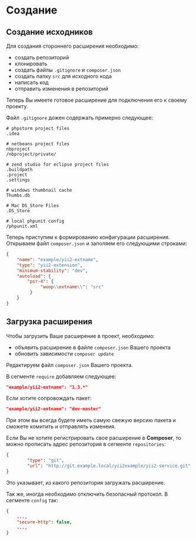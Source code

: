 Создание
==============

## Создание исходников

Для создания стороннего расширения необходимо:
 
* создать репозиторий
* клонировать
* создать файлы `.gitignore` и `composer.json`
* создать папку `src` для исходного кода
* написать код
* отправить изменения в репозиторий

Теперь Вы имеете готовое расширение для подключения его к своему проекту.

Файл `.gitignore` дожен содержать примерно следующее:

```
# phpstorm project files
.idea

# netbeans project files
nbproject
/nbproject/private/

# zend studio for eclipse project files
.buildpath
.project
.settings

# windows thumbnail cache
Thumbs.db

# Mac DS_Store Files
.DS_Store

# local phpunit config
/phpunit.xml
```

Теперь приступим к формированию конфигурации расширения. 
Открываем файл `composer.json` и заполяем его следующими строками:

```json
{
    "name": "example/yii2-extname",
    "type": "yii2-extension",
    "minimum-stability": "dev",
    "autoload": {
        "psr-4": {
             "woop\\extname\\": "src"
         }
    }
}
```

## Загрузка расширения

Чтобы загрузить Ваше расширение в проект, необходимо:

* объявить расширение в файле `composer.json` Вашего проекта
* обновить зависимости `composer update`

Редактируем файл `composer.json` Вашего проекта.

В сегменте `require` добавляем следующее:

```json
"example/yii2-extname": "1.3.*"
```

Если хотите сопровождать пакет:

```json
"example/yii2-extname": "dev-master"
```

При этом вы всегда будете иметь самую свежую версию пакета и сможете комитить и отправлять изменеия.

Если Вы не хотите регистрировать свое расширение в __Composer__, то можно прописать адрес репозитория в сегменте `repositories`:

```json
{
		"type": "git",
		"url": "http://git.example.local/yii2example/yii2-service.git"
}
```
Это указывает, из какого репозитория загружать расширение.

Так же, иногда необходимо отключить безопасный протокол.
В сегменте `config` так:

```json
{
	...,
	"secure-http": false,
	...,
}
```
